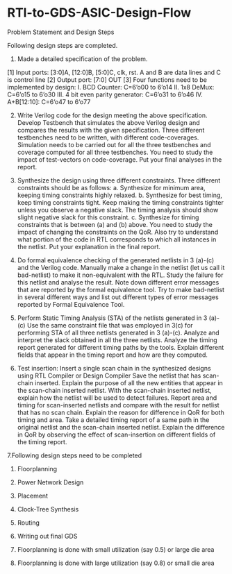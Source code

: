 # RTl-to-GDS-ASIC-Design-Flow

Problem Statement and Design Steps

Following design steps are completed.
1. Made a detailed specification of the problem.

[1] Input ports: [3:0]A, [12:0]B, [5:0]C, clk, rst. A and B are data lines and C is control line
[2] Output port: [7:0] OUT
[3] Four functions need to be implemented by design:
  I. BCD Counter: C=6’o00 to 6’o14
  II. 1x8 DeMux: C=6’o15 to 6’o30
  III. 4 bit even parity generator: C=6’o31 to 6’o46
  IV. A+B[12:10]: C=6’o47 to 6’o77

   
2. Write Verilog code for the design meeting the above specification.
Develop Testbench that simulates the above Verilog design and compares the results with the 
given specification.
Three different testbenches need to be written, with different code-coverages. Simulation
needs to be carried out for all the three testbenches and coverage computed for all three
testbenches.
You need to study the impact of test-vectors on code-coverage.
Put your final analyses in the report.

3. Synthesize the design using three different constraints. Three different constraints should be
as follows:
  a. Synthesize for minimum area, keeping timing constraints highly relaxed.
  b. Synthesize for best timing, keep timing constraints tight. Keep making the timing
constraints tighter unless you observe a negative slack. The timing analysis should
show slight negative slack for this constraint.
  c. Synthesize for timing constraints that is between (a) and (b) above.
You need to study the impact of changing the constraints on the QoR.
Also try to understand what portion of the code in RTL corresponds to which all instances in
the netlist. Put your explanation in the final report.

4. Do formal equivalence checking of the generated netlists in 3 (a)-(c) and the Verilog code.
Manually make a change in the netlist (let us call it bad-netlist) to make it non-equivalent with
the RTL. Study the failure for this netlist and analyse the result.
Note down different error messages that are reported by the formal equivalence tool. Try to
make bad-netlist in several different ways and list out different types of error messages
reported by Formal Equivalence Tool.

5. Perform Static Timing Analysis (STA) of the netlists generated in 3 (a)-(c)
Use the same constraint file that was employed in 3(c) for performing STA of all three netlists
generated in 3 (a)-(c).
Analyze and interpret the slack obtained in all the three netlists.
Analyze the timing report generated for different timing paths by the tools. Explain different
fields that appear in the timing report and how are they computed.

6. Test insertion:
Insert a single scan chain in the synthesized designs using RTL Compiler or Design Compiler
Save the netlist that has scan-chain inserted.
Explain the purpose of all the new entities that appear in the scan-chain inserted netlist.
With the scan-chain inserted netlist, explain how the netlist will be used to detect failures.
Report area and timing for scan-inserted netlists and compare with the result for netlist that
has no scan chain.
Explain the reason for difference in QoR for both timing and area.
Take a detailed timing report of a same path in the original netlist and the scan-chain inserted
netlist. Explain the difference in QoR by observing the effect of scan-insertion on different
fields of the timing report.

7.Following design steps need to be completed
  1. Floorplanning
  2. Power Network Design
  3. Placement
  4. Clock-Tree Synthesis
  5. Routing
  6. Writing out final GDS

  1. Floorplanning is done with small utilization (say 0.5) or large die area
  2. Floorplanning is done with large utilization (say 0.8) or small die area

